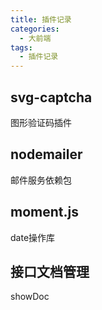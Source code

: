 ```yaml
---
title: 插件记录
categories: 
  - 大前端
tags: 
  - 插件记录
---
```

## svg-captcha
图形验证码插件
## nodemailer
邮件服务依赖包
## moment.js
date操作库
## 接口文档管理
showDoc
